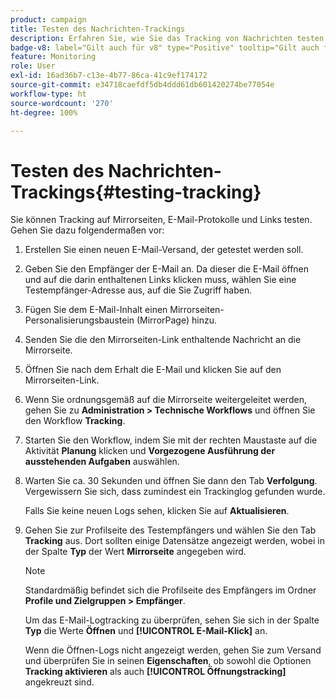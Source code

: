 ```yaml
---
product: campaign
title: Testen des Nachrichten-Trackings
description: Erfahren Sie, wie Sie das Tracking von Nachrichten testen
badge-v8: label="Gilt auch für v8" type="Positive" tooltip="Gilt auch für Campaign v8"
feature: Monitoring
role: User
exl-id: 16ad36b7-c13e-4b77-86ca-41c9ef174172
source-git-commit: e34718caefdf5db4ddd61db601420274be77054e
workflow-type: ht
source-wordcount: '270'
ht-degree: 100%

---
```


# Testen des Nachrichten-Trackings{#testing-tracking}

Sie können Tracking auf Mirrorseiten, E-Mail-Protokolle und Links testen. Gehen Sie dazu folgendermaßen vor:

1. Erstellen Sie einen neuen E-Mail-Versand, der getestet werden soll.
1. Geben Sie den Empfänger der E-Mail an. Da dieser die E-Mail öffnen und auf die darin enthaltenen Links klicken muss, wählen Sie eine Testempfänger-Adresse aus, auf die Sie Zugriff haben.
1. Fügen Sie dem E-Mail-Inhalt einen Mirrorseiten-Personalisierungsbaustein (MirrorPage) hinzu.
1. Senden Sie die den Mirrorseiten-Link enthaltende Nachricht an die Mirrorseite.
1. Öffnen Sie nach dem Erhalt die E-Mail und klicken Sie auf den Mirrorseiten-Link.
1. Wenn Sie ordnungsgemäß auf die Mirrorseite weitergeleitet werden, gehen Sie zu **Administration > Technische Workflows** und öffnen Sie den Workflow **Tracking**.
1. Starten Sie den Workflow, indem Sie mit der rechten Maustaste auf die Aktivität **Planung** klicken und **Vorgezogene Ausführung der ausstehenden Aufgaben** auswählen.
1. Warten Sie ca. 30 Sekunden und öffnen Sie dann den Tab **Verfolgung**. Vergewissern Sie sich, dass zumindest ein Trackinglog gefunden wurde.

   Falls Sie keine neuen Logs sehen, klicken Sie auf **Aktualisieren**.

1. Gehen Sie zur Profilseite des Testempfängers und wählen Sie den Tab **Tracking** aus. Dort sollten einige Datensätze angezeigt werden, wobei in der Spalte **Typ** der Wert **Mirrorseite** angegeben wird.

   >[!NOTE]
   >
   >Standardmäßig befindet sich die Profilseite des Empfängers im Ordner **Profile und Zielgruppen > Empfänger**.

   Um das E-Mail-Logtracking zu überprüfen, sehen Sie sich in der Spalte **Typ** die Werte **Öffnen** und **[!UICONTROL E-Mail-Klick]** an.

   Wenn die Öffnen-Logs nicht angezeigt werden, gehen Sie zum Versand und überprüfen Sie in seinen **Eigenschaften**, ob sowohl die Optionen **Tracking aktivieren** als auch **[!UICONTROL Öffnungstracking]** angekreuzt sind.
